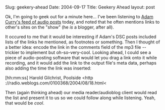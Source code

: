 Slug: geekery-ahead
Date: 2004-09-17
Title: Geekery Ahead
layout: post

Ok, I&#39;m going to geek out for a minute here... I&#39;ve been listening to <a href="http://dailysourcecode.com/">Adam Curry&#39;s feed of audio posts</a> today, and noted that he often mentions links to other&#39;s sites on the &quot;show&quot; (he *is* a blogger, after all).

It occured to me that it would be interesting if Adam&#39;s DSC posts included lists of the links he mentioned, as footnotes or something. Then I thought of a better idea: encode the link in the comments field of the mp3 file -- trickier to implement but oh-so-very-cool. Looking ahead, I could see a piece of audio-posting software that would let you drag a link onto it while recording, and it would add the link to the output file&#39;s meta data, perhaps also adding the time the link was inserted:

[hh:mm:ss] Harold Gilchrist, Poolside &lt;http ://radio.weblogs.com/0100368/2004/08/18.html&lt;

Then (again thinking ahead) our media reader/audioblog client would read the list and present it to us so we could follow along while listening. Yeah, that would be *cool*.
